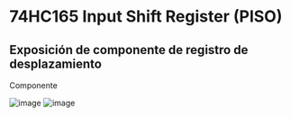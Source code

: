 # 74HC165 Input Shift Register (PISO)
## Exposición de componente de registro de desplazamiento

Componente

![image](https://user-images.githubusercontent.com/65438145/190032889-b1f6ec5d-6258-45e0-b733-44f278f6d087.png)
![image](https://user-images.githubusercontent.com/65438145/190033149-8e9e0418-f9fd-4633-a2ec-519b9e5b69f3.png)
